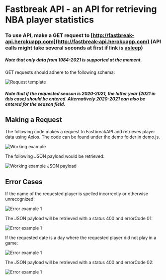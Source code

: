 # Fastbreak API - an API for retrieving NBA player statistics

### To use API, make a GET request to [http://fastbreak-api.herokuapp.com](http://fastbreak-api.herokuapp.com) (API calls might take several seconds at first if link is [asleep](https://devcenter.heroku.com/articles/dynos#dyno-sleeping))

##### Note that only data from 1984-2021 is supported at the moment.

GET requests should adhere to the following schema:

![Request template](https://i.imgur.com/Z1zPAJr.png)


##### Note that if the requested season is 2020-2021, the latter year (2021 in this case) should be entered. Alternatively 2020-2021 can also be entered for the season field. 

## Making a Request

The following code makes a request to FastbreakAPI and retrieves player data using Axios. The code can be found under the demo folder in demo.js.

![Working example](https://i.imgur.com/7jYnIUF.png)

The following JSON payload would be retrieved: 

![Working example JSON payload](https://i.imgur.com/pwf5bBK.png)

## Error Cases

If the name of the requested player is spelled incorrectly or otherwise unrecognized:

![Error example 1](https://i.imgur.com/6SlXQg1.png)

The JSON payload will be retrieved with a status 400 and errorCode 01:

![Error example 1](https://i.imgur.com/AzSoOMz.png)

If the requested date is a day where the requested player did not play in a game:

![Error example 1](https://i.imgur.com/1AKAqDq.png)

The JSON payload will be retrieved with a status 400 and errorCode 02:

![Error example 1](https://i.imgur.com/IwFAww5.png)

